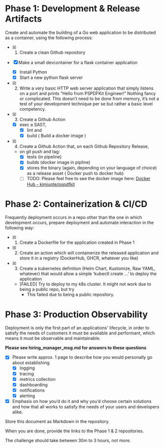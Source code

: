 # Phase 1: Development & Release Artifacts

Create and automate the building of a Go web application to be distributed as a container, using
the following process:

- [x] 1. Create a clean Github repository

- [x] Make a small devcontainer for a flask container application
    - [x] Install Python
    - [x] Start a new python flask server

- [x] 2. Write a very basic HTTP web server application that simply listens on a port and prints
         “Hello from PSPDFKit Engineer!” Nothing fancy or complicated. This doesn’t need to be
         done from memory, it’s not a test of your development technique per se but rather a
         basic level competency.
- [x] 3. Create a Github Action 
    - [x] exec a SAST, 
        - [x] lint and 
        - [x] build ( Build a docker image )
- [x] 4. Create a Github Action that, on each Github Repository Release, 
    - on git push and tag:
        - [x] tests (in pipeline)
        - [x] builds (docker image in pipline)
        - [x] stores the binary (again, depending on your language of choice) as a release asset ( Docker push to docker hub)
        - [ ] TODO: Please feel free to see the docker image here: [Docker Hub - kimjunte/pspdfkit](https://hub.docker.com/r/kimjunte/pspdfkit/tags) 

# Phase 2: Containerization & CI/CD

Frequently deployment occurs in a repo other than the one in which development occurs,
prepare deployment and automate interaction in the following way:

- [x] 1. Create a Dockerfile for the application created in Phase 1
- [x] 2. Create an action which will containerize the released application and store it in a registry
         (DockerHub, GHCR, whatever you like)
- [x] 3. Create a kubernetes definition (Helm Chart, Kustomize, Raw YAML, whatever) that would allow a simple ‘kubectl create ...’ to deploy the application
    - [FAILED] Try to deploy to my k8s cluster. It might not work due to being a public repo, but try
        - This failed due to being a public repository.

# Phase 3: Production Observability

Deployment is only the first part of an applications' lifecycle, in order to satisfy the needs of
customers it must be available and performant, which means it must be observable and
maintainable. 

**Please see hiring_manager_msg.md for answers to these questions** 

- [x] Please write approx. 1 page to describe how you would personally go about
establishing 
    - [x] logging 
    - [x] tracing 
    - [x] metrics collection
    - [x] dashboarding 
    - [x] notifications
    - [x] alerting

- [x] Emphasis on how you’d do it and why you’d choose certain solutions and how that all works to
satisfy the needs of your users and developers alike. 

Store this document as Markdown in the repository.

When you are done, provide the links to the Phase 1 & 2 repositories. 

The challenge should take between 30m to 3 hours, not more.